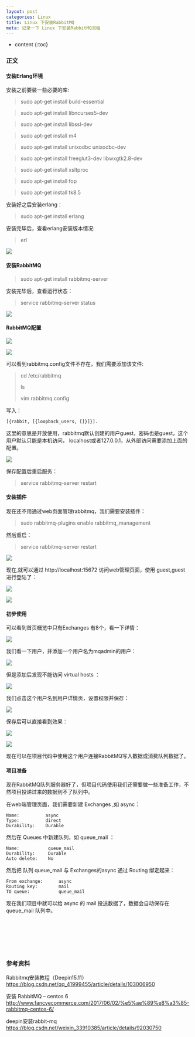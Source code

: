 ```yaml
---
layout: post
categories: Linux
title: Linux 下安装RabbitMQ
meta: 记录一下 Linux 下安装RabbitMQ流程
---
```

* content
{:toc}

### 正文

#### 安装Erlang环境

安装之前要装一些必要的库:

> sudo apt-get install build-essential 

> sudo apt-get install libncurses5-dev 

> sudo apt-get install libssl-dev 

> sudo apt-get install m4 

> sudo apt-get install unixodbc unixodbc-dev 

> sudo apt-get install freeglut3-dev libwxgtk2.8-dev 

> sudo apt-get install xsltproc 

> sudo apt-get install fop 

> sudo apt-get install tk8.5

安装好之后安装erlang：

> sudo apt-get install erlang

安装完毕后，查看erlang安装版本情况:

> erl

![]({{site.baseurl}}/images/20200330/20200330184710.png)

#### 安装RabbitMQ

> sudo apt-get install rabbitmq-server

安装完毕后，查看运行状态：

> service rabbitmq-server status

![]({{site.baseurl}}/images/20200330/20200330184756.png)

#### RabbitMQ配置

![]({{site.baseurl}}/images/20200330/20200330184436.png)

![]({{site.baseurl}}/images/20200330/20200330184520.png)

可以看到rabbitmq.config文件不存在，我们需要添加该文件:

> cd /etc/rabbitmq
> 
> ls
>
> vim rabbitmq.config

写入：
```
[{rabbit, [{loopback_users, []}]}].
```

这里的意思是开放使用，rabbitmq默认创建的用户guest，密码也是guest，这个用户默认只能是本机访问，
localhost或者127.0.0.1，从外部访问需要添加上面的配置。

![]({{site.baseurl}}/images/20200330/20200330185328.png)

保存配置后重启服务：

> service rabbitmq-server restart

#### 安装插件

现在还不用通过web页面管理rabbitmq，我们需要安装插件：

> sudo rabbitmq-plugins enable rabbitmq_management

然后重启：

> service rabbitmq-server restart

![]({{site.baseurl}}/images/20200330/20200330190203.png)

现在,就可以通过 http://localhost:15672 访问web管理页面，使用 guest,guest 进行登陆了：

![]({{site.baseurl}}/images/20200330/20200330190553.png)

![]({{site.baseurl}}/images/20200330/20200330190649.png)

#### 初步使用

可以看到首页概览中只有Exchanges 有8个，看一下详情：

![]({{site.baseurl}}/images/20200330/20200330193355.png)

我们看一下用户，并添加一个用户名为mqadmin的用户：

![]({{site.baseurl}}/images/20200330/20200330194208.png)

但是添加后发现不能访问  virtual hosts ：

![]({{site.baseurl}}/images/20200330/20200330194350.png)

我们点击这个用户名到用户详情页，设置权限并保存：

![]({{site.baseurl}}/images/20200330/20200330194419.png)

保存后可以直接看到效果：

![]({{site.baseurl}}/images/20200330/20200330194436.png)

![]({{site.baseurl}}/images/20200330/20200330194512.png)

现在可以在项目代码中使用这个用户连接RabbitMQ写入数据或消费队列数据了。

#### 项目准备

现在RabbitMQ队列服务器好了，但项目代码使用我们还需要做一些准备工作，不然项目投递过来的数据到不了队列中。

在web端管理页面，我们需要新建 Exchanges ,如 async：
```
Name:          async
Type:          direct
Durability:    Durable
```

然后在 Queues 中新建队列，如 queue_mail ：
```
Name:           queue_mail
Durability:     Durable
Auto delete:    No
```

然后把 队列 queue_mail 与 Exchanges的async 通过 Routing 绑定起来：
```
From exchange:      async
Routing key:        mail
TO queue:           queue_mail
```

现在我们项目中就可以给 async 的 mail 投送数据了，数据会自动保存在 queue_mail 队列中。

<br/><br/><br/><br/><br/>
### 参考资料

Rabbitmq安装教程（Deepin15.11） <https://blog.csdn.net/qq_41999455/article/details/103006950>

安装 RabbitMQ – centos 6 <http://www.fancyecommerce.com/2017/06/02/%e5%ae%89%e8%a3%85-rabbitmq-centos-6/>

deepin安装rabbit-mq <https://blog.csdn.net/weixin_33910385/article/details/92030750>

